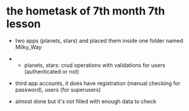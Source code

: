 # the hometask of 7th month 7th lesson
* two apps (planets, stars) and placed them inside one folder named Milky_Way
* * planets, stars: crud operations with validations for users (authenticated or not)
* third app accounts, it does have registration (manual checking for password), users (for superusers)

* almost done but it's not filled with enough data to check
